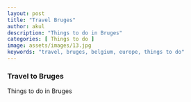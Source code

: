 ```yaml
---
layout: post
title: "Travel Bruges"
author: akul
description: "Things to do in Bruges"
categories: [ Things to do ]
image: assets/images/13.jpg
keywords: "travel, bruges, belgium, europe, things to do"
---
```


### Travel to Bruges

Things to do in Bruges
